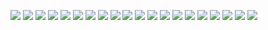 ![](https://github.com/sowmyathogiti/Healthify/blob/master/ppt_images/1.png)
![](https://github.com/sowmyathogiti/Healthify/blob/master/ppt_images/2.png)
![](https://github.com/sowmyathogiti/Healthify/blob/master/ppt_images/3.png)
![](https://github.com/sowmyathogiti/Healthify/blob/master/ppt_images/4.png)
![](https://github.com/sowmyathogiti/Healthify/blob/master/ppt_images/5.png)
![](https://github.com/sowmyathogiti/Healthify/blob/master/ppt_images/6.png)
![](https://github.com/sowmyathogiti/Healthify/blob/master/ppt_images/7.png)
![](https://github.com/sowmyathogiti/Healthify/blob/master/ppt_images/8.png)
![](https://github.com/sowmyathogiti/Healthify/blob/master/ppt_images/9.png)
![](https://github.com/sowmyathogiti/Healthify/blob/master/ppt_images/10.png)
![](https://github.com/sowmyathogiti/Healthify/blob/master/ppt_images/11.png)
![](https://github.com/sowmyathogiti/Healthify/blob/master/ppt_images/12.png)
![](https://github.com/sowmyathogiti/Healthify/blob/master/ppt_images/13.png)
![](https://github.com/sowmyathogiti/Healthify/blob/master/ppt_images/14.png)
![](https://github.com/sowmyathogiti/Healthify/blob/master/ppt_images/15.png)
![](https://github.com/sowmyathogiti/Healthify/blob/master/ppt_images/16.png)
![](https://github.com/sowmyathogiti/Healthify/blob/master/ppt_images/17.png)
![](https://github.com/sowmyathogiti/Healthify/blob/master/ppt_images/18.png)
![](https://github.com/sowmyathogiti/Healthify/blob/master/ppt_images/19.png)
![](https://github.com/sowmyathogiti/Healthify/blob/master/ppt_images/20.png)
 
 

